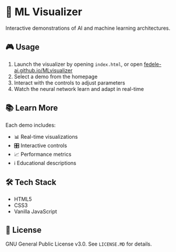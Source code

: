 # 🧠 ML Visualizer

Interactive demonstrations of AI and machine learning architectures.

## 🎮 Usage

1. Launch the visualizer by opening `index.html`, or open [fedele-ai.github.io/MLvisualizer](https://fedele-ai.github.io/MLvisualizer/)
2. Select a demo from the homepage
3. Interact with the controls to adjust parameters
4. Watch the neural network learn and adapt in real-time

## 📚 Learn More

Each demo includes:
- 📊 Real-time visualizations
- 🎛️ Interactive controls
- 📈 Performance metrics
- ℹ️ Educational descriptions

## 🛠️ Tech Stack

- HTML5
- CSS3
- Vanilla JavaScript

## 📄 License

GNU General Public License v3.0. See `LICENSE.MD` for details.
